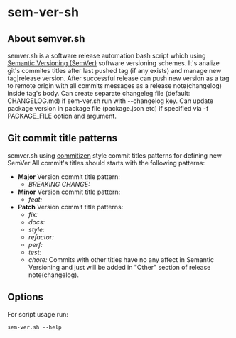 # sem-ver-sh
## About semver.sh
semver.sh is a software release automation bash script which using [Semantic Versioning (SemVer)](https://semver.org/) software versioning schemes. It's analize git's commites titles after last pushed tag (if any exists) and manage new tag|release version. After successful release can push new version as a tag to remote origin with all commits messages as a release note(changelog) inside tag's body.
Can create separate changeleg file (default: CHANGELOG.md) if sem-ver.sh run with --changelog key.
Can update package version in package file (package.json etc) if specified via -f PACKAGE_FILE option and argument.
## Git commit title patterns
semver.sh using [commitizen](https://github.com/commitizen) style commit titles patterns for defining new SemVer
All commit's titles should starts with the following patterns:
- **Major** Version commit title pattern:
  - *BREAKING CHANGE:*
- **Minor** Version commit title pattern:
  - *feat:*
- **Patch** Version commit title patterns: 
  - *fix:*
  - *docs:*
  - *style:*
  - *refactor:*
  - *perf:*
  - *test:*
  - *chore:*
Commits with other titles have no any affect in Semantic Versioning and just will be added in "Other" section of release note(changelog).
## Options
For script usage run:
```
sem-ver.sh --help
```
